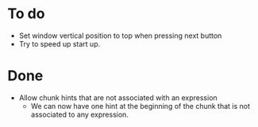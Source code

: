 # To do

- Set window vertical position to top when pressing next button
- Try to speed up start up.

# Done
- Allow chunk hints that are not associated with an expression
  - We can now have one hint at the beginning of the chunk that
    is not associated to any expression.